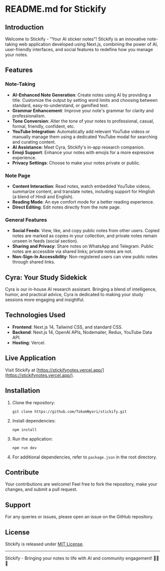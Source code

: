 # README.md for Stickify

## Introduction

Welcome to Stickify - "Your AI sticker notes"! Stickify is an innovative note-taking web application developed using Next.js, combining the power of AI, user-friendly interfaces, and social features to redefine how you manage your notes.

## Features

### Note-Taking

- **AI-Enhanced Note Generation**: Create notes using AI by providing a title. Customize the output by setting word limits and choosing between standard, easy-to-understand, or gamified text.
- **Grammar Enhancement**: Improve your note's grammar for clarity and professionalism.
- **Tone Conversion**: Alter the tone of your notes to professional, casual, formal, friendly, confident, etc.
- **YouTube Integration**: Automatically add relevant YouTube videos or manually manage them using a dedicated YouTube modal for searching and curating content.
- **AI Assistance:** Meet Cyra, Stickify's in-app research companion.
- **Emoji Support**: Enhance your notes with emojis for a more expressive experience.
- **Privacy Settings**: Choose to make your notes private or public.

### Note Page

- **Content Interaction**: Read notes, watch embedded YouTube videos, summarize content, and translate notes, including support for Hinglish (a blend of Hindi and English).
- **Reading Mode**: An eye comfort mode for a better reading experience.
- **Direct Editing**: Edit notes directly from the note page.

### General Features

- **Social Feeds**: View, like, and copy public notes from other users. Copied notes are marked as copies in your collection, and private notes remain unseen in feeds (social section).
- **Sharing and Privacy**: Share notes on WhatsApp and Telegram. Public notes are accessible via shared links; private notes are not.
- **Non-Sign-In Accessibility**: Non-registered users can view public notes through shared links.

## Cyra: Your Study Sidekick

Cyra is our in-house AI research assistant. Bringing a blend of intelligence, humor, and practical advice, Cyra is dedicated to making your study sessions more engaging and insightful.

## Technologies Used

- **Frontend**: Next.js 14, Tailwind CSS, and standard CSS.
- **Backend**: Next.js 14, OpenAI APIs, Nodemailer, Redux, YouTube Data API.
- **Hosting**: Vercel.

## Live Application

Visit Stickify at [https://stickifynotes.vercel.app/](https://stickifynotes.vercel.app/).

## Installation

1. Clone the repository:
   ```
   git clone https://github.com/TokomNyori/stickify.git
   ```
2. Install dependencies:
   ```
   npm install
   ```
3. Run the application:
   ```
   npm run dev
   ```
4. For additional dependencies, refer to `package.json` in the root directory.

## Contribute

Your contributions are welcome! Feel free to fork the repository, make your changes, and submit a pull request.

## Support

For any queries or issues, please open an issue on the GitHub repository.

## License

Stickify is released under [MIT License](LICENSE).

---

Stickify - Bringing your notes to life with AI and community engagement! 🚀📝💡
